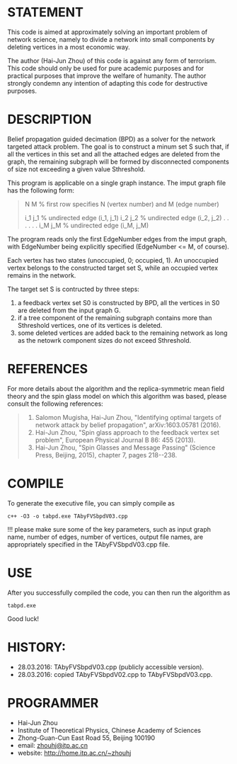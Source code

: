 # STATEMENT
This code is aimed at approximately solving an important problem of network
science, namely to divide a network into small components by deleting vertices
in a most economic way.

The author (Hai-Jun Zhou) of this code is against any form of terrorism. This
code should only be used for pure academic purposes and for practical purposes
that improve the welfare of humanity. The author strongly condemn any intention
of adapting this code for destructive purposes.

# DESCRIPTION
Belief propagation guided decimation (BPD) as a solver for the network targeted
attack problem. The goal is to construct a minum set S such that, if all the
vertices in this set and all the attached edges are deleted from the graph,
the remaining subgraph will be formed by disconnected components of size not
exceeding a given value Sthreshold.

This program is applicable on a single graph instance. The imput graph file has
the following form:

> N   M                % first row specifies N (vertex number) and M (edge number)
> 
> i_1  j_1                                            % undirected edge (i_1, j_1)
> i_2  j_2                                            % undirected edge (i_2, j_2)
> .    .
> .    .
> .    .
> i_M  j_M                                            % undirected edge (i_M, j_M)

The program reads only the first EdgeNumber edges from the imput graph, with
EdgeNumber being explicitly specified (EdgeNumber <= M, of course).

Each vertex has two states (unoccupied, 0; occupied, 1). An unoccupied vertex
belongs to the constructed target set S, while an occupied vertex remains in the
network.

The target set S is contructed by three steps:
1. a feedback vertex set S0 is constructed by BPD, all the vertices in S0 are
deleted from the input graph G.
2. if a tree component of the remaining subgraph contains more than Sthreshold
vertices, one of its vertices is deleted.
3. some deleted vertices are added back to the remaining network as long as
the netowrk component sizes do not exceed Sthreshold.

# REFERENCES
For more details about the algorithm and the replica-symmetric mean field
theory and the spin glass model on which this algorithm was based, please
consult the following references:

> 1. Salomon Mugisha, Hai-Jun Zhou, "Identifying optimal targets of network
attack by belief propagation", arXiv:1603.05781 (2016).
> 2. Hai-Jun Zhou, "Spin glass approach to the feedback vertex set problem",
European Physical Journal B 86: 455 (2013).
> 3. Hai-Jun Zhou, "Spin Glasses and Message Passing" (Science Press, Beijing,
2015), chapter 7, pages 218--238.

# COMPILE
To generate the executive file, you can simply compile as

`c++ -O3 -o tabpd.exe TAbyFVSbpdV03.cpp`

!!! please make sure some of the key parameters, such as input graph name,
number of edges, number of vertices, output file names, are appropriately
specified in the TAbyFVSbpdV03.cpp file.

# USE
After you successfully compiled the code, you can then run the algorithm as

`tabpd.exe`

Good luck!

# HISTORY:
- 28.03.2016: TAbyFVSbpdV03.cpp (publicly accessible version).
- 28.03.2016: copied TAbyFVSbpdV02.cpp to TAbyFVSbpdV03.cpp.

# PROGRAMMER
- Hai-Jun Zhou
- Institute of Theoretical Physics, Chinese Academy of Sciences
- Zhong-Guan-Cun East Road 55, Beijing 100190
- email: zhouhj@itp.ac.cn
- website: http://home.itp.ac.cn/~zhouhj

